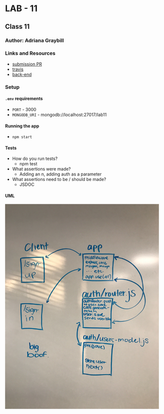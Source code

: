 # LAB - 11

## Class 11

### Author: Adriana Graybill

### Links and Resources
* [submission PR](http://xyz.com)
* [travis](http://xyz.com)
* [back-end](https://boofalo.herokuapp.com)

### Setup
#### `.env` requirements
* `PORT` - 3000
* `MONGODB_URI` - mongodb://localhost:27017/lab11

#### Running the app
* `npm start`
  
#### Tests
* How do you run tests?
  * npm test
* What assertions were made?
  * Adding an n, adding auth as a parameter
* What assertions need to be / should be made?
  * JSDOC

#### UML
![Picture](./assets/code-11.jpg "Whiteboard")
